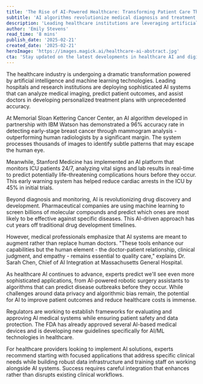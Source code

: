 ```yaml
---
title: 'The Rise of AI-Powered Healthcare: Transforming Patient Care Through Machine Learning'
subtitle: 'AI algorithms revolutionize medical diagnosis and treatment planning'
description: 'Leading healthcare institutions are leveraging artificial intelligence to transform patient care through improved diagnosis, monitoring, and treatment planning. From AI-powered image analysis to predictive analytics, these technologies are demonstrating remarkable accuracy while helping doctors deliver more personalized and proactive care.'
author: 'Emily Stevens'
read_time: '8 mins'
publish_date: '2025-02-21'
created_date: '2025-02-21'
heroImage: 'https://images.magick.ai/healthcare-ai-abstract.jpg'
cta: 'Stay updated on the latest developments in healthcare AI and digital transformation. Follow us on LinkedIn for exclusive insights and analysis from industry experts.'
---
```


The healthcare industry is undergoing a dramatic transformation powered by artificial intelligence and machine learning technologies. Leading hospitals and research institutions are deploying sophisticated AI systems that can analyze medical imaging, predict patient outcomes, and assist doctors in developing personalized treatment plans with unprecedented accuracy.

At Memorial Sloan Kettering Cancer Center, an AI algorithm developed in partnership with IBM Watson has demonstrated a 96% accuracy rate in detecting early-stage breast cancer through mammogram analysis - outperforming human radiologists by a significant margin. The system processes thousands of images to identify subtle patterns that may escape the human eye.

Meanwhile, Stanford Medicine has implemented an AI platform that monitors ICU patients 24/7, analyzing vital signs and lab results in real-time to predict potentially life-threatening complications hours before they occur. This early warning system has helped reduce cardiac arrests in the ICU by 45% in initial trials.

Beyond diagnosis and monitoring, AI is revolutionizing drug discovery and development. Pharmaceutical companies are using machine learning to screen billions of molecular compounds and predict which ones are most likely to be effective against specific diseases. This AI-driven approach has cut years off traditional drug development timelines.

However, medical professionals emphasize that AI systems are meant to augment rather than replace human doctors. "These tools enhance our capabilities but the human element - the doctor-patient relationship, clinical judgment, and empathy - remains essential to quality care," explains Dr. Sarah Chen, Chief of AI Integration at Massachusetts General Hospital.

As healthcare AI continues to advance, experts predict we'll see even more sophisticated applications, from AI-powered robotic surgery assistants to algorithms that can predict disease outbreaks before they occur. While challenges around data privacy and algorithmic bias remain, the potential for AI to improve patient outcomes and reduce healthcare costs is immense.

Regulators are working to establish frameworks for evaluating and approving AI medical systems while ensuring patient safety and data protection. The FDA has already approved several AI-based medical devices and is developing new guidelines specifically for AI/ML technologies in healthcare.

For healthcare providers looking to implement AI solutions, experts recommend starting with focused applications that address specific clinical needs while building robust data infrastructure and training staff on working alongside AI systems. Success requires careful integration that enhances rather than disrupts existing clinical workflows.